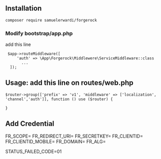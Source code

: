 ## Installation

```bash
composer require samuelerwardi/forgerock
```
### Modify bootstrap/app.php
add this line
```
 $app->routeMiddleware([
     'auth' => \App\Forgerock\Middlewere\ServiceMiddleware::class
       ...
  ]);
```


## Usage: add this line on routes/web.php

```
$router->group(['prefix' => 'v1', 'middleware' => ['localization', 'channel','auth']], function () use ($router) {

}
```

## Add Credential
FR_SCOPE=
FR_REDIRECT_URI=
FR_SECRETKEY=
FR_CLIENTID=
FR_CLIENTID_MOBILE=
FR_DOMAIN=
FR_ALG=

STATUS_FAILED_CODE=01